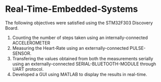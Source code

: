 # Real-Time-Embedded-Systems

The following objectives were satisfied using the STM32F303 Discovery Board.

1. Counting the number of steps taken using an internally-connected ACCELEROMETER 
2. Measuring the Heart-Rate using an externally-connected PULSE-SENSOR.
3. Transfering the values obtained from both the measurements serially using an externally-connected SERIAL-BLUETOOTH-MODULE through UART protocol.   
4. Developed a GUI using MATLAB to display the results in real-time.
